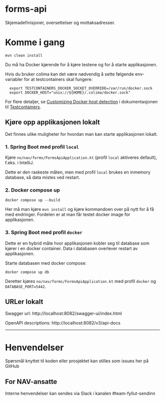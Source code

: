 forms-api
================

Skjemadefinisjoner, oversettelser og mottaksadresser.

# Komme i gang

`mvn clean install`

Du må ha Docker kjørende for å kjøre testene og for å starte applikasjonen.

Hvis du bruker colima kan det være nødvendig å sette følgende env-variabler for at testcontainers skal fungere:

      export TESTCONTAINERS_DOCKER_SOCKET_OVERRIDE=/var/run/docker.sock
      export DOCKER_HOST="unix://${HOME}/.colima/docker.sock"

For flere detaljer, se
[Customizing Docker host detection](https://java.testcontainers.org/features/configuration/#customizing-docker-host-detection)
i dokumentasjonen til [Testcontainers](https://java.testcontainers.org/).

## Kjøre opp applikasjonen lokalt

Det finnes ulike muligheter for hvordan man kan starte applikasjonen lokalt.

### 1. Spring Boot med profil `local`

Kjøre `no/nav/forms/FormsApiApplication.kt` (profil `local` aktiveres default), f.eks. i IntelliJ.

Dette er den raskeste måten, men med profil `local` brukes en inmemory database, så data mistes ved restart.

### 2. Docker compose up

`docker compose up --build`

Her må man kjøre `mvn install` og kjøre kommandoen over på nytt for å få med endringer. Fordelen er at man får
testet docker image for applikasjonen.

### 3. Spring Boot med profil `docker`

Dette er en hybrid måte hvor applikasjonen kobler seg til database som kjører i en docker container. Data i databasen
overlever restart av applikasjonen.

Starte databasen med docker compose:

`docker compose up db`

Deretter kjøres `no/nav/forms/FormsApiApplication.kt` med profil `docker` og `DATABASE_PORT=5442`.

## URLer lokalt

Swagger url: http://localhost:8082/swagger-ui/index.html

OpenAPI descriptions: http://localhost:8082/v3/api-docs

---

# Henvendelser

Spørsmål knyttet til koden eller prosjektet kan stilles som issues her på GitHub

## For NAV-ansatte

Interne henvendelser kan sendes via Slack i kanalen #team-fyllut-sendinn
